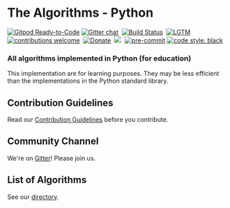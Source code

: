 # The Algorithms - Python
[![Gitpod Ready-to-Code](https://img.shields.io/badge/Gitpod-Ready--to--Code-blue?logo=gitpod&style=flat-square)](https://gitpod.io/#https://github.com/TheAlgorithms/Python)
[![Gitter chat](https://img.shields.io/badge/Chat-Gitter-ff69b4.svg?label=Chat&logo=gitter&style=flat-square)](https://gitter.im/TheAlgorithms)&nbsp;
[![Build Status](https://img.shields.io/travis/TheAlgorithms/Python.svg?label=Travis%20CI&logo=travis&style=flat-square)](https://travis-ci.com/TheAlgorithms/Python)&nbsp;
[![LGTM](https://img.shields.io/lgtm/alerts/github/TheAlgorithms/Python.svg?label=LGTM&logo=LGTM&style=flat-square)](https://lgtm.com/projects/g/TheAlgorithms/Python/alerts)&nbsp;
[![contributions welcome](https://img.shields.io/static/v1.svg?label=Contributions&message=Welcome&color=0059b3&style=flat-square)](https://github.com/TheAlgorithms/Python/blob/master/CONTRIBUTING.md)&nbsp;
[![Donate](https://img.shields.io/badge/Donate-PayPal-green.svg?logo=paypal&style=flat-square)](https://www.paypal.me/TheAlgorithms/100)&nbsp;
![](https://img.shields.io/github/repo-size/TheAlgorithms/Python.svg?label=Repo%20size&style=flat-square)&nbsp;
[![pre-commit](https://img.shields.io/badge/pre--commit-enabled-brightgreen?logo=pre-commit&logoColor=white&style=flat-square)](https://github.com/pre-commit/pre-commit)
[![code style: black](https://img.shields.io/static/v1?label=code%20style&message=black&color=black&style=flat-square)](https://github.com/psf/black)
<!--[![Tested on Python 3.7](https://img.shields.io/badge/Tested%20-Python%203.7-blue.svg?logo=python&style=flat-square)]( https://www.python.org/downloads) &nbsp;-->

### All algorithms implemented in Python (for education)

This implementation are for learning purposes. They may be less efficient than the implementations in the Python standard library.

## Contribution Guidelines

Read our [Contribution Guidelines](CONTRIBUTING.md) before you contribute.

## Community Channel

We're on [Gitter](https://gitter.im/TheAlgorithms)!  Please join us.

## List of Algorithms

See our [directory](DIRECTORY.md).
